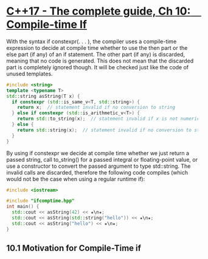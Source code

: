 # [C++17 - The complete guide, Ch 10:　Compile-time If](http://www.cppstd17.com/index.html)

With the syntax if constexpr(. . . ), the compiler uses a compile-time expression to decide at compile time
whether to use the then part or the else part (if any) of an if statement. The other part (if any) is discarded,
meaning that no code is generated. This does not mean that the discarded part is completely ignored though.
It will be checked just like the code of unused templates.


```cpp
#include <string>
template <typename T>
std::string asString(T x) {
  if constexpr (std::is_same_v<T, std::string>) {
    return x;  // statement invalid if no conversion to string
  } else if constexpr (std::is_arithmetic_v<T>) {
    return std::to_string(x);  // statement invalid if x is not numeric
  } else {
    return std::string(x);  // statement invalid if no conversion to string
  }
}

```

By using if constexpr we decide at compile time whether we just return a passed string, call to_string()
for a passed integral or floating-point value, or use a constructor to convert the passed argument to type
std::string. The invalid calls are discarded, therefore the following code compiles (which would not be
the case when using a regular runtime if):

```cpp
#include <iostream>

#include "ifcomptime.hpp"
int main() {
  std::cout << asString(42) << ✬\n✬;
  std::cout << asString(std::string("hello")) << ✬\n✬;
  std::cout << asString("hello") << ✬\n✬;
}

```

## 10.1 Motivation for Compile-Time if




